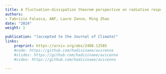 ```yaml
---
title: A fluctuation-dissipation theorem perspective on radiative responses to temperature perturbations
authors: 
- Fabrizio Falasca, ABF, Laure Zanna, Ming Zhao
date: "2024"
weight: 1

publication: "(accepted to the Journal of Climate)"
links:
    preprint: https://arxiv.org/abs/2408.12585
    #code: https://github.com/hadisinaee/avicenna
    #slides: https://github.com/hadisinaee/avicenna
    #video: https://github.com/hadisinaee/avicenna

---
```

